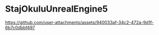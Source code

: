 # StajOkuluUnrealEngine5
https://github.com/user-attachments/assets/940033af-34c2-472a-9d1f-6b7c0dbbf497
